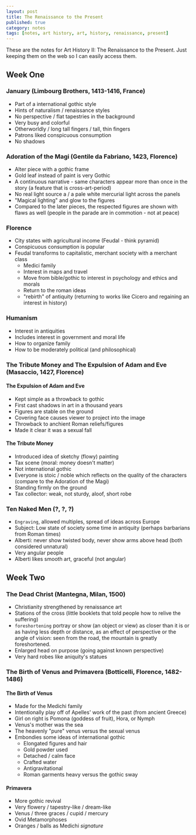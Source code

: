 ```yaml
---
layout: post
title: The Renaissance to the Present
published: true
category: notes
tags: [notes, art history, art, history, renaissance, present]
---
```


These are the notes for Art History II: The Renaissance to the Present. Just keeping them on the web so I can easily access them. 

## Week One

### January (Limbourg Brothers, 1413-1416, France)
+ Part of a international gothic style 
+ Hints of naturalism / renaissance styles
+ No perspective / flat tapestries in the background
+ Very busy and colorful
+ Otherworldly / long tall fingers / tall, thin fingers
+ Patrons liked conspicuous consumption
+ No shadows

### Adoration of the Magi (Gentile da Fabriano, 1423, Florence)
+ Alter piece with a gothic frame
+ Gold leaf instead of paint is very Gothic
+ A continuous narrative - same characters appear more than once in the story (a feature that is cross-art-period)
+ No real light source a / a pale white mercurial light across the panels 
+ "Magical lighting" and glow to the figures
+ Compared to the later pieces, the respected figures are shown with flaws as well (people in the parade are in commotion - not at peace)

### Florence
+ City states with agricultural income (Feudal - think pyramid)
+ Conspicuous consumption is popular
+ Feudal transforms to capitalistic, merchant society with a merchant class
	+ Medici family
	+ Interest in maps and travel
	+ Move from bible/gothic to interest in psychology and ethics and morals
	+ Return to the roman ideas
	+ "rebirth" of antiquity (returning to works like Cicero and regaining an interest in history)
	
### Humanism
+ Interest in antiquities
+ Includes interest in government and moral life
+ How to organize family
+ How to be moderately political (and philosophical)
	
### The Tribute Money and The Expulsion of Adam and Eve (Masaccio, 1427, Florence)

#### The Expulsion of Adam and Eve
+ Kept simple as a throwback to gothic
+ First cast shadows in art in a thousand years
+ Figures are stable on the ground
+ Covering face causes viewer to project into the image
+ Throwback to anchient Roman reliefs/figures
+ Made it clear it was a sexual fall

#### The Tribute Money
+ Introduced idea of sketchy (flowy) painting
+ Tax scene (moral: money doesn't matter)
+ Not international gothic 
+ Everyone is stoic / noble which reflects on the quality of the characters (compare to the Adoration of the Magi)
+ Standing firmly on the ground
+ Tax collector: weak, not sturdy, aloof, short robe

### Ten Naked Men (?, ?, ?)
+ `Engraving`, allowed multiples, spread of ideas across Europe
+ Subject: Low state of society some time in antiquity (perhaps barbarians from Roman times)
+ Alberti: never show twisted body, never show arms above head (both considered unnatural)
+ Very angular people
+ Alberti likes smooth art, graceful (not angular)

## Week Two

### The Dead Christ (Mantegna, Milan, 1500)
+ Christianity strengthened by renaissance art 
+ Stations of the cross (little booklets that told people how to relive the suffering)
+ `foreshortening` portray or show (an object or view) as closer than it is or as having less depth or distance, as an effect of perspective or the angle of vision: seen from the road, the mountain is greatly foreshortened.
+ Enlarged head on purpose (going against known perspective)
+ Very hard robes like aniquity's statues

### The Birth of Venus and Primavera (Botticelli, Florence, 1482-1486)

#### The Birth of Venus
+ Made for the Medichi family
+ Intentionally play off of Apelles' work of the past (from ancient Greece) 
+ Girl on right is Pomona (goddess of fruit), Hora, or Nymph
+ Venus's mother was the sea
+ The heavenly "pure" venus versus the sexual venus
+ Embondies some ideas of international gothic
	+ Elongated figures and hair
	+ Gold powder used 
	+ Detached / calm face
	+ Crafted water
	+ Antigravitational
	+ Roman garments heavy versus the gothic sway

#### Primavera
+ More gothic revival
+ Very flowery / tapestry-like / dream-like
+ Venus / three graces / cupid / mercury
+ Ovid Metamorphoses
+ Oranges / balls as Medichi *signature*
